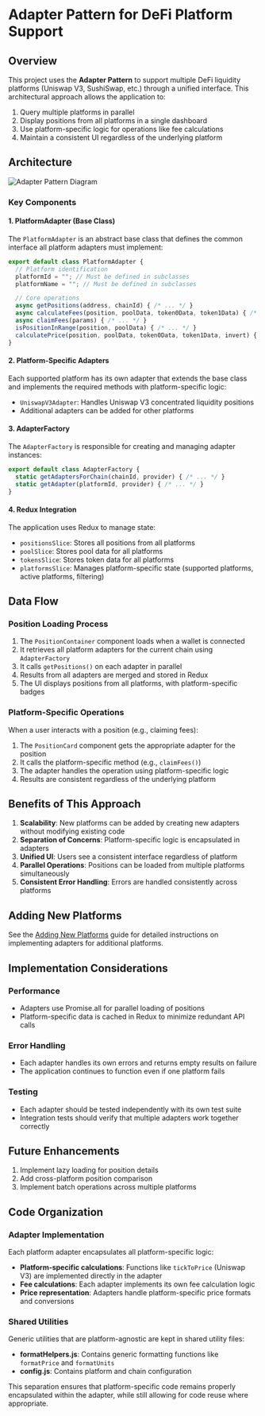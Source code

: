 # Adapter Pattern for DeFi Platform Support

## Overview

This project uses the **Adapter Pattern** to support multiple DeFi liquidity platforms (Uniswap V3, SushiSwap, etc.) through a unified interface. This architectural approach allows the application to:

1. Query multiple platforms in parallel
2. Display positions from all platforms in a single dashboard
3. Use platform-specific logic for operations like fee calculations
4. Maintain a consistent UI regardless of the underlying platform

## Architecture

![Adapter Pattern Diagram](https://miro.medium.com/max/720/1*dH1P-3QwA4Wu8RWcXTkNdg.webp)

### Key Components

#### 1. PlatformAdapter (Base Class)

The `PlatformAdapter` is an abstract base class that defines the common interface all platform adapters must implement:

```javascript
export default class PlatformAdapter {
  // Platform identification
  platformId = ""; // Must be defined in subclasses
  platformName = ""; // Must be defined in subclasses

  // Core operations
  async getPositions(address, chainId) { /* ... */ }
  async calculateFees(position, poolData, token0Data, token1Data) { /* ... */ }
  async claimFees(params) { /* ... */ }
  isPositionInRange(position, poolData) { /* ... */ }
  calculatePrice(position, poolData, token0Data, token1Data, invert) { /* ... */ }
}
```

#### 2. Platform-Specific Adapters

Each supported platform has its own adapter that extends the base class and implements the required methods with platform-specific logic:

- `UniswapV3Adapter`: Handles Uniswap V3 concentrated liquidity positions
- Additional adapters can be added for other platforms

#### 3. AdapterFactory

The `AdapterFactory` is responsible for creating and managing adapter instances:

```javascript
export default class AdapterFactory {
  static getAdaptersForChain(chainId, provider) { /* ... */ }
  static getAdapter(platformId, provider) { /* ... */ }
}
```

#### 4. Redux Integration

The application uses Redux to manage state:

- `positionsSlice`: Stores all positions from all platforms
- `poolSlice`: Stores pool data for all platforms
- `tokensSlice`: Stores token data for all platforms
- `platformsSlice`: Manages platform-specific state (supported platforms, active platforms, filtering)

## Data Flow

### Position Loading Process

1. The `PositionContainer` component loads when a wallet is connected
2. It retrieves all platform adapters for the current chain using `AdapterFactory`
3. It calls `getPositions()` on each adapter in parallel
4. Results from all adapters are merged and stored in Redux
5. The UI displays positions from all platforms, with platform-specific badges

### Platform-Specific Operations

When a user interacts with a position (e.g., claiming fees):

1. The `PositionCard` component gets the appropriate adapter for the position
2. It calls the platform-specific method (e.g., `claimFees()`)
3. The adapter handles the operation using platform-specific logic
4. Results are consistent regardless of the underlying platform

## Benefits of This Approach

1. **Scalability**: New platforms can be added by creating new adapters without modifying existing code
2. **Separation of Concerns**: Platform-specific logic is encapsulated in adapters
3. **Unified UI**: Users see a consistent interface regardless of platform
4. **Parallel Operations**: Positions can be loaded from multiple platforms simultaneously
5. **Consistent Error Handling**: Errors are handled consistently across platforms

## Adding New Platforms

See the [Adding New Platforms](./adding-new-platforms.md) guide for detailed instructions on implementing adapters for additional platforms.

## Implementation Considerations

### Performance

- Adapters use Promise.all for parallel loading of positions
- Platform-specific data is cached in Redux to minimize redundant API calls

### Error Handling

- Each adapter handles its own errors and returns empty results on failure
- The application continues to function even if one platform fails

### Testing

- Each adapter should be tested independently with its own test suite
- Integration tests should verify that multiple adapters work together correctly

## Future Enhancements

1. Implement lazy loading for position details
2. Add cross-platform position comparison
3. Implement batch operations across multiple platforms

## Code Organization

### Adapter Implementation

Each platform adapter encapsulates all platform-specific logic:

- **Platform-specific calculations**: Functions like `tickToPrice` (Uniswap V3) are implemented directly in the adapter
- **Fee calculations**: Each adapter implements its own fee calculation logic
- **Price representation**: Adapters handle platform-specific price formats and conversions

### Shared Utilities

Generic utilities that are platform-agnostic are kept in shared utility files:

- **formatHelpers.js**: Contains generic formatting functions like `formatPrice` and `formatUnits`
- **config.js**: Contains platform and chain configuration

This separation ensures that platform-specific code remains properly encapsulated within the adapter, while still allowing for code reuse where appropriate.
